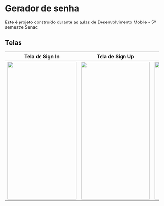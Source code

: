 # Gerador de senha

Este é projeto construído durante as aulas de Desenvolvimento Mobile - 5º semestre Senac


## Telas

| Tela de Sign In | Tela de Sign Up | Tela de Home | Tela de Histórico |
|:-------------------------:|:-------------------------:|:-------------------------:|:-------------------------:|
| <img src="https://github.com/betossauro/gerador-senha/assets/38211842/560b626f-9f9e-4a35-b3e7-91205893f13d" width="225" height="450" /> | <img src="https://github.com/betossauro/gerador-senha/assets/38211842/117c972e-5768-4b4c-84fd-a042607cf5f7" width="225" height="450" /> | <img src="https://github.com/betossauro/gerador-senha/assets/38211842/852c9b9b-de67-44e6-b03c-25b5b3214c9e" width="225" height="450" /> | <img src="https://github.com/betossauro/gerador-senha/assets/38211842/82879f55-d413-4a39-8d95-7b55cdbe0743" width="225" height="450" /> |
